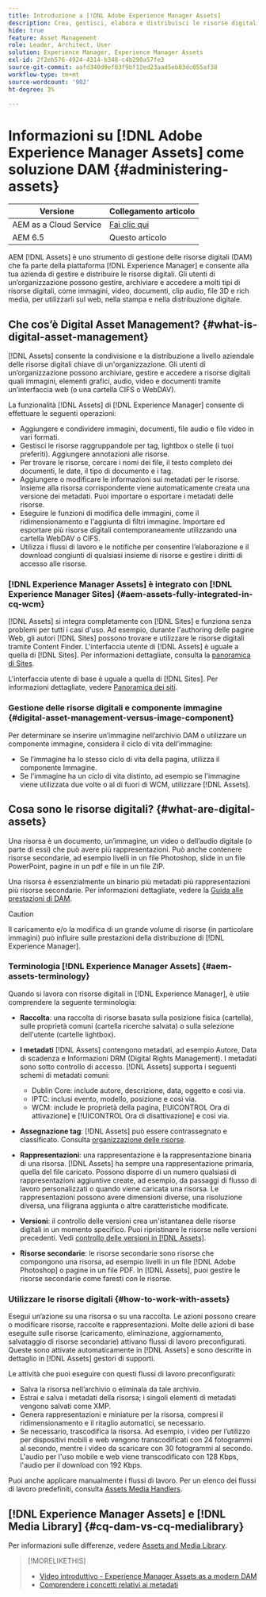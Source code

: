 ```yaml
---
title: Introduzione a [!DNL Adobe Experience Manager Assets]
description: Crea, gestisci, elabora e distribuisci le risorse digitali in Experience Manager. Queste guide descrivono le best practice, le funzioni di accessibilità e l’utilizzo delle risorse AEM 6.5 LTS.
hide: true
feature: Asset Management
role: Leader, Architect, User
solution: Experience Manager, Experience Manager Assets
exl-id: 2f2eb576-4924-4314-b348-c4b290a57fe3
source-git-commit: aafd340d9ef03f9bf12ed23aad5eb03dc055af38
workflow-type: tm+mt
source-wordcount: '902'
ht-degree: 3%

---
```


# Informazioni su [!DNL Adobe Experience Manager Assets] come soluzione DAM {#administering-assets}

| Versione | Collegamento articolo |
| -------- | ---------------------------- |
| AEM as a Cloud Service | [Fai clic qui](https://experienceleague.adobe.com/it/docs/experience-manager-cloud-service/content/assets/overview) |
| AEM 6.5 | Questo articolo |

AEM [!DNL Assets] è uno strumento di gestione delle risorse digitali (DAM) che fa parte della piattaforma [!DNL Experience Manager] e consente alla tua azienda di gestire e distribuire le risorse digitali. Gli utenti di un’organizzazione possono gestire, archiviare e accedere a molti tipi di risorse digitali, come immagini, video, documenti, clip audio, file 3D e rich media, per utilizzarli sul web, nella stampa e nella distribuzione digitale.

## Che cos’è Digital Asset Management? {#what-is-digital-asset-management}

[!DNL Assets] consente la condivisione e la distribuzione a livello aziendale delle risorse digitali chiave di un&#39;organizzazione. Gli utenti di un’organizzazione possono archiviare, gestire e accedere a risorse digitali quali immagini, elementi grafici, audio, video e documenti tramite un’interfaccia web (o una cartella CIFS o WebDAV).

La funzionalità [!DNL Assets] di [!DNL Experience Manager] consente di effettuare le seguenti operazioni:

* Aggiungere e condividere immagini, documenti, file audio e file video in vari formati.
* Gestisci le risorse raggruppandole per tag, lightbox o stelle (i tuoi preferiti). Aggiungere annotazioni alle risorse.
* Per trovare le risorse, cercare i nomi dei file, il testo completo dei documenti, le date, il tipo di documento e i tag.
* Aggiungere o modificare le informazioni sui metadati per le risorse. Insieme alla risorsa corrispondente viene automaticamente creata una versione dei metadati. Puoi importare o esportare i metadati delle risorse.
* Eseguire le funzioni di modifica delle immagini, come il ridimensionamento e l&#39;aggiunta di filtri immagine. Importare ed esportare più risorse digitali contemporaneamente utilizzando una cartella WebDAV o CIFS.
* Utilizza i flussi di lavoro e le notifiche per consentire l’elaborazione e il download congiunti di qualsiasi insieme di risorse e gestire i diritti di accesso alle risorse.

### [!DNL Experience Manager Assets] è integrato con [!DNL Experience Manager Sites] {#aem-assets-fully-integrated-in-cq-wcm}

[!DNL Assets] si integra completamente con [!DNL Sites] e funziona senza problemi per tutti i casi d&#39;uso. Ad esempio, durante l&#39;authoring delle pagine Web, gli autori [!DNL Sites] possono trovare e utilizzare le risorse digitali tramite Content Finder. L&#39;interfaccia utente di [!DNL Assets] è uguale a quella di [!DNL Sites]. Per informazioni dettagliate, consulta la [panoramica di Sites](/help/sites-authoring/page-authoring.md).

L&#39;interfaccia utente di base è uguale a quella di [!DNL Sites]. Per informazioni dettagliate, vedere [Panoramica dei siti](/help/sites-authoring/page-authoring.md).

### Gestione delle risorse digitali e componente immagine {#digital-asset-management-versus-image-component}

Per determinare se inserire un’immagine nell’archivio DAM o utilizzare un componente immagine, considera il ciclo di vita dell’immagine:

* Se l’immagine ha lo stesso ciclo di vita della pagina, utilizza il componente Immagine.
* Se l&#39;immagine ha un ciclo di vita distinto, ad esempio se l&#39;immagine viene utilizzata due volte o al di fuori di WCM, utilizzare [!DNL Assets].

## Cosa sono le risorse digitali? {#what-are-digital-assets}

Una risorsa è un documento, un’immagine, un video o dell’audio digitale (o parte di essi) che può avere più rappresentazioni. Può anche contenere risorse secondarie, ad esempio livelli in un file Photoshop, slide in un file PowerPoint, pagine in un pdf e file in un file ZIP.

Una risorsa è essenzialmente un binario più metadati più rappresentazioni più risorse secondarie. Per informazioni dettagliate, vedere la [Guida alle prestazioni di DAM](/help/sites-deploying/assets-performance-sizing.md).

>[!CAUTION]
>
>Il caricamento e/o la modifica di un grande volume di risorse (in particolare immagini) può influire sulle prestazioni della distribuzione di [!DNL Experience Manager].

### Terminologia [!DNL Experience Manager Assets] {#aem-assets-terminology}

Quando si lavora con risorse digitali in [!DNL Experience Manager], è utile comprendere la seguente terminologia:

* **Raccolta**: una raccolta di risorse basata sulla posizione fisica (cartella), sulle proprietà comuni (cartella ricerche salvata) o sulla selezione dell&#39;utente (cartelle lightbox).

* **I metadati** [!DNL Assets] contengono metadati, ad esempio Autore, Data di scadenza e Informazioni DRM (Digital Rights Management). I metadati sono sotto controllo di accesso. [!DNL Assets] supporta i seguenti schemi di metadati comuni:

   * Dublin Core: include autore, descrizione, data, oggetto e così via.
   * IPTC: inclusi evento, modello, posizione e così via.
   * WCM: include le proprietà della pagina, [!UICONTROL Ora di attivazione] e [!UICONTROL Ora di disattivazione] e così via.

* **Assegnazione tag**: [!DNL Assets] può essere contrassegnato e classificato. Consulta [organizzazione delle risorse](/help/assets/organize-assets.md).

* **Rappresentazioni**: una rappresentazione è la rappresentazione binaria di una risorsa. [!DNL Assets] ha sempre una rappresentazione primaria, quella del file caricato. Possono disporre di un numero qualsiasi di rappresentazioni aggiuntive create, ad esempio, da passaggi di flusso di lavoro personalizzati o quando viene caricata una risorsa. Le rappresentazioni possono avere dimensioni diverse, una risoluzione diversa, una filigrana aggiunta o altre caratteristiche modificate.

* **Versioni**: il controllo delle versioni crea un&#39;istantanea delle risorse digitali in un momento specifico. Puoi ripristinare le risorse nelle versioni precedenti. Vedi [controllo delle versioni in [!DNL Assets]](manage-assets.md#asset-versioning).

* **Risorse secondarie**: le risorse secondarie sono risorse che compongono una risorsa, ad esempio livelli in un file [!DNL Adobe Photoshop] o pagine in un file PDF. In [!DNL Assets], puoi gestire le risorse secondarie come faresti con le risorse.

### Utilizzare le risorse digitali {#how-to-work-with-assets}

Esegui un’azione su una risorsa o su una raccolta. Le azioni possono creare o modificare risorse, raccolte e rappresentazioni. Molte delle azioni di base eseguite sulle risorse (caricamento, eliminazione, aggiornamento, salvataggio di risorse secondarie) attivano flussi di lavoro preconfigurati. Queste sono attivate automaticamente in [!DNL Assets] e sono descritte in dettaglio in [!DNL Assets] gestori di supporti.

Le attività che puoi eseguire con questi flussi di lavoro preconfigurati:

* Salva la risorsa nell’archivio o eliminala da tale archivio.
* Estrai e salva i metadati della risorsa; i singoli elementi di metadati vengono salvati come XMP.
* Genera rappresentazioni e miniature per la risorsa, compresi il ridimensionamento e il ritaglio automatici, se necessario.
* Se necessario, trascodifica la risorsa. Ad esempio, i video per l’utilizzo per dispositivi mobili e web vengono transcodificati con 24 fotogrammi al secondo, mentre i video da scaricare con 30 fotogrammi al secondo. L&#39;audio per l&#39;uso mobile e web viene transcodificato con 128 Kbps, l&#39;audio per il download con 192 Kbps.

Puoi anche applicare manualmente i flussi di lavoro. Per un elenco dei flussi di lavoro predefiniti, consulta [Assets Media Handlers](media-handlers.md).

## [!DNL Experience Manager Assets] e [!DNL Media Library] {#cq-dam-vs-cq-medialibrary}

Per informazioni sulle differenze, vedere [Assets and Media Library](medialibrary.md).

>[!MORELIKETHIS]
>
>* [Video introduttivo - Experience Manager Assets as a modern DAM](https://www.youtube.com/watch?v=PBwQqZgC-yo)
>* [Comprendere i concetti relativi ai metadati](/help/assets/metadata-concepts.md)
